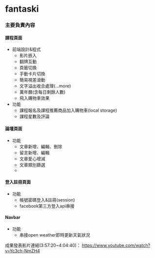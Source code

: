 # fantaski

### 主要負責內容

#### 課程頁面
- 前端設計&程式
  - 影片嵌入
  - 翻牌互動
  - 頁籤切換
  - 手動卡片切換
  - 簡易視差滾動
  - 文字溢出收合處理(...more)
  - 萬年曆(含每日剩餘人數)
  - 飛入購物車效果
- 功能
  - 課程報名及課程推薦商品加入購物車(local storage)
  - 課程星數及評論
 
#### 論壇頁面
- 功能
  - 文章新增、編輯、刪除
  - 留言新增、編輯
  - 文章愛心增減
  - 文章類別篩選
  - 
#### 登入註冊頁面
- 功能
  - 帳號密碼登入&註冊(session)
  - facebook第三方登入api串接

#### Navbar
- 功能
  - 串接open weather即時更新天氣狀況



成果發表影片連結(3:57:20~4:04:40)：
https://www.youtube.com/watch?v=Yc3ch-NmZH4
